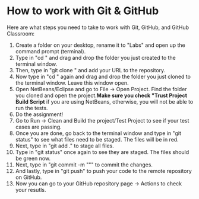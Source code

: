 # How to work with Git & GitHub

Here are what steps you need to take to work with Git, GitHub, and GitHub Classroom:

1. Create a folder on your desktop, rename it to "Labs" and open up the command prompt (terminal).
2. Type in "cd " and drag and drop the folder you just created to the terminal window.
3. Then, type in "git clone <URL-to-repo>" and add your URL to the repository.
4. Now type in "cd " again and drag and drop the folder you just cloned to the terminal window. Leave this window open.
5. Open NetBeans/Eclipse and go to File -> Open Project. Find the folder you cloned and open the project.**Make sure you check "Trust Project Build Script** if you are using NetBeans, otherwise, you will not be able to run the tests.
6. Do the assignment!
7. Go to Run -> Clean and Build the project/Test Project to see if your test cases are passing.
8. Once you are done, go back to the terminal window and type in "git status" to see what files need to be staged. The files will be in red.
9. Next, type in "git add ." to stage all files.
10. Type in "git status" once again to see they are staged. The files should be green now.
11. Next, type in "git commit -m "<YOUR-COMMENT>"" to commit the changes.
12. And lastly, type in "git push" to push your code to the remote repository on GitHub.
13. Now you can go to your GitHub repository page -> Actions to check your resutls.
